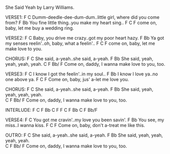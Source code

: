 She Said Yeah by Larry Williams.
 
VERSE1:
F                        C
Dumm-deedle-dee-dum-dum..little girl, where did you come from?
F                      Bb
You fine little thing..you make my heart sing..
F                     C             F
come on, baby, let me buy a wedding ring.
 
VERSE2:
F                         C
Baby, you drive me crazy..got my poor heart hazy.
F                         Bb
Ya got my senses reelin'..oh, baby, what a feelin'..
F                     C            F
come on, baby, let me make love to you.
 
CHORUS:
F                           C
She said, a-yeah..she said, a-yeah.
          F                 Bb
She said, yeah, yeah, yeah, yeah.
C                         F  Bb/ F
Come on, daddy, I wanna make love to you, too. 

VERSE3:
F                               C
I know I got the feelin'..in my soul..
  F                  Bb
I know I love ya..no one above ya.
F                   C             F
Come on, baby, jus' a-let me love you.
 
CHORUS:
F                           C
She said, a-yeah..she said, a-yeah.
          F                 Bb
She said, yeah, yeah, yeah, yeah.                
C                         F  Bb/ F
Come on, daddy, I wanna make love to you, too. 
 
INTERLUDE: 
F C F Bb C F F C F Bb C F Bb/F
 
VERSE4:
F                                    C
You got me cravin'..my love you been savin'.
    F                     Bb
You see, my miss..I wanna kiss.
F                    C               F
Come on, baby, don't a-treat me like this.
 
OUTRO:
F                           C
She said, a-yeah..she said, a-yeah.
          F                 Bb
She said, yeah, yeah, yeah, yeah.               
C                             F                     Bb/ F
Come on, daddy, I wanna make love to you, too. 
 
